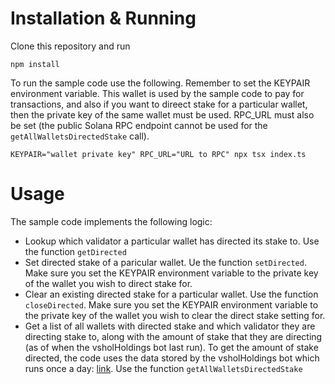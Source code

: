 # Installation & Running

Clone this repository and run

```
npm install
```

To run the sample code use the following. Remember to set the KEYPAIR environment variable. This wallet is used by the sample code to pay for transactions, and also if you want to direect stake for a particular wallet, then the private key of the same wallet must be used. RPC_URL must also be set (the public Solana RPC endpoint cannot be used for the ```getAllWalletsDirectedStake``` call).

```
KEYPAIR="wallet private key" RPC_URL="URL to RPC" npx tsx index.ts
```

# Usage


The sample code implements the following logic:

- Lookup which validator a particular wallet has directed its stake to. Use the function ```getDirected```
- Set directed stake of a paricular wallet. Ue the function ```setDirected```. Make sure you set the KEYPAIR environment variable to the private key of the wallet you wish to direct stake for.
- Clear an existing directed stake for a particular wallet. Use the function ```closeDirected```. Make sure you set the KEYPAIR environment variable to the private key of the wallet you wish to clear the direct stake setting for.
- Get a list of all wallets with directed stake and which validator they are directing stake to, along with the amount of stake that they are directing (as of when the vsholHoldings bot last run). To get the amount of stake directed, the code uses the data stored by the vsholHoldings bot which runs once a day: [link](https://github.com/SolanaVault/holdings-data). Use the function ```getAllWalletsDirectedStake```


